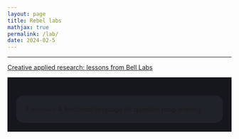 ```yaml
---
layout: page
title: Rebel labs
mathjax: true
permalink: /lab/
date: 2024-02-5
---
```


---

[Creative applied research: lessons from Bell Labs](/bell)

<div style="background-color: #16171c ; padding: 20px 20px 20px 20px; border: 0px solid
grey; line-height:1.5">
<details>
  <summary>
<div style="background-color: #202229 ; padding: 20px; border: 0px solid
grey; line-height:1.5; border-radius: 15px">
<span style="font-variant: small-caps">Statecraft.</span> A functional
language for quantum programming.
</div>
  </summary>
  <p>
To do.
$\blacksquare$
  </p>
</details>
</div>

